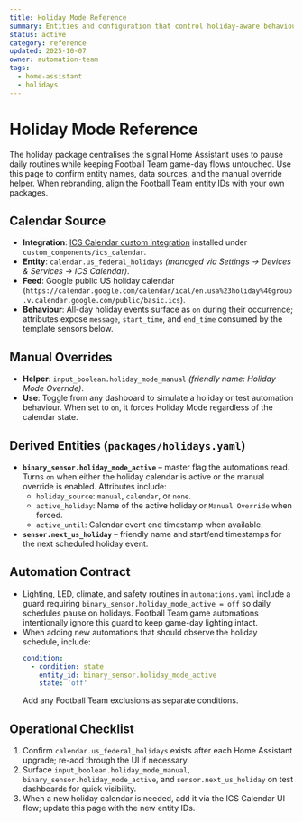 ```yaml
---
title: Holiday Mode Reference
summary: Entities and configuration that control holiday-aware behaviour across lighting, climate, and safety automations.
status: active
category: reference
updated: 2025-10-07
owner: automation-team
tags:
  - home-assistant
  - holidays
---
```


# Holiday Mode Reference

The holiday package centralises the signal Home Assistant uses to pause daily routines while keeping Football Team game-day flows untouched. Use this page to confirm entity names, data sources, and the manual override helper. When rebranding, align the Football Team entity IDs with your own packages.

## Calendar Source
- **Integration**: [ICS Calendar custom integration](https://github.com/franc6/ics_calendar) installed under `custom_components/ics_calendar`.
- **Entity**: `calendar.us_federal_holidays` *(managed via Settings → Devices & Services → ICS Calendar)*.
- **Feed**: Google public US holiday calendar (`https://calendar.google.com/calendar/ical/en.usa%23holiday%40group.v.calendar.google.com/public/basic.ics`).
- **Behaviour**: All-day holiday events surface as `on` during their occurrence; attributes expose `message`, `start_time`, and `end_time` consumed by the template sensors below.

## Manual Overrides
- **Helper**: `input_boolean.holiday_mode_manual` *(friendly name: Holiday Mode Override)*.
- **Use**: Toggle from any dashboard to simulate a holiday or test automation behaviour. When set to `on`, it forces Holiday Mode regardless of the calendar state.

## Derived Entities (`packages/holidays.yaml`)
- **`binary_sensor.holiday_mode_active`** – master flag the automations read. Turns `on` when either the holiday calendar is active or the manual override is enabled. Attributes include:
  - `holiday_source`: `manual`, `calendar`, or `none`.
  - `active_holiday`: Name of the active holiday or `Manual Override` when forced.
  - `active_until`: Calendar event end timestamp when available.
- **`sensor.next_us_holiday`** – friendly name and start/end timestamps for the next scheduled holiday event.

## Automation Contract
- Lighting, LED, climate, and safety routines in `automations.yaml` include a guard requiring `binary_sensor.holiday_mode_active = off` so daily schedules pause on holidays. Football Team game automations intentionally ignore this guard to keep game-day lighting intact.
- When adding new automations that should observe the holiday schedule, include:
  ```yaml
  condition:
    - condition: state
      entity_id: binary_sensor.holiday_mode_active
      state: 'off'
  ```
  Add any Football Team exclusions as separate conditions.

## Operational Checklist
1. Confirm `calendar.us_federal_holidays` exists after each Home Assistant upgrade; re-add through the UI if necessary.
2. Surface `input_boolean.holiday_mode_manual`, `binary_sensor.holiday_mode_active`, and `sensor.next_us_holiday` on test dashboards for quick visibility.
3. When a new holiday calendar is needed, add it via the ICS Calendar UI flow; update this page with the new entity IDs.
